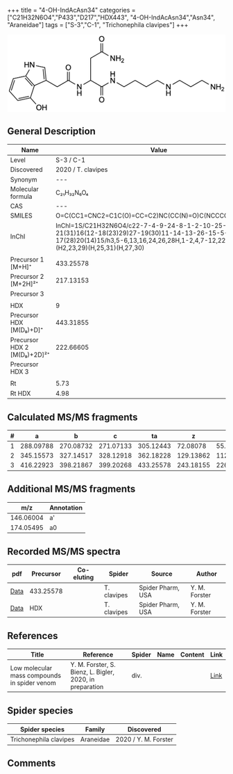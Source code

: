 +++
title = "4-OH-IndAcAsn34"
categories = ["C21H32N6O4","P433","D217","HDX443",
"4-OH-IndAcAsn34","Asn34",
"Araneidae"]
tags = ["S-3","C-1",
"Trichonephila clavipes"]
+++

![](/img/4-OH-IndAcAsn34.png)

## General Description

| Name                       | Value              |
|----------------------------|--------------------|
| Level                      | S-3 / C-1          |
| Discovered                 | 2020 / T. clavipes |
| Synonym                    | ---                |
| Molecular formula          | C₂₁H₃₂N₆O₄                   |
| CAS                        | ---                |
| SMILES | O=C(CC1=CNC2=C1C(O)=CC=C2)NC(CC(N)=O)C(NCCCCNCCCN)=O  |
| InChI  | InChI=1S/C21H32N6O4/c22-7-4-9-24-8-1-2-10-25-21(31)16(12-18(23)29)27-19(30)11-14-13-26-15-5-3-6-17(28)20(14)15/h3,5-6,13,16,24,26,28H,1-2,4,7-12,22H2,(H2,23,29)(H,25,31)(H,27,30)  |
|                            |                    |
| Precursor 1 [M+H]⁺         | 433.25578                   |
| Precursor 2 [M+2H]²⁺       | 217.13153                   |
| Precursor 3                |                    |
|                            |                    |
| HDX                        | 9                   |
| Precursor HDX   [M(D₉)+D]⁺   | 443.31855                   |
| Precursor HDX 2 [M(D₉)+2D]²⁺ | 222.66605                   |
| Precursor HDX 3            |                    |
|                            |                    |
| Rt                         | 5.73                   |
| Rt HDX                     | 4.98                   |

## Calculated MS/MS fragments

| # | a         | b         | c         | ta        | z         | y         | tz        |
|---|-----------|-----------|-----------|-----------|-----------|-----------|-----------|
| 1 | 288.09788 | 270.08732 | 271.07133 | 305.12443 | 72.08078 | 55.05423 | 89.10732 |
| 2 | 345.15573 | 327.14517 | 328.12918 | 362.18228 | 129.13862 | 112.11208 | 146.16517 |
| 3 | 416.22923 | 398.21867 | 399.20268 | 433.25578 | 243.18155 | 226.15500 | 260.20810 |

## Additional MS/MS fragments

| m/z | Annotation |
|-----|------------|
| 146.06004    | a'   |
| 174.05495    | a0   |

## Recorded MS/MS spectra

| pdf                                             | Precursor | Co-eluting | Spider      | Source                       | Author        |
|-------------------------------------------------|-----------|------------|-------------|------------------------------|---------------|
| [Data](/pdf/N-clavipes/433_4-OH-IndAcAsn34_Nc.pdf) | 433.25578 |           | T. clavipes| Spider Pharm, USA | Y. M. Forster |
| [Data](/pdf/N-clavipes/433_4-OH-IndAcAsn34_Nc_HDX.pdf) | HDX |           | T. clavipes| Spider Pharm, USA | Y. M. Forster |


## References

| Title | Reference | Spider | Name | Content | Link |
|-------|-----------|--------|------|---------|------|
| Low molecular mass compounds in spider venom      | Y. M. Forster, S. Bienz, L. Bigler, 2020, in preparation          | div.       |   |   | [Link](unknown) |

## Spider species

| Spider species     | Family     | Discovered           |
|--------------------|------------|----------------------|
| Trichonephila clavipes | Araneidae | 2020 / Y. M. Forster |


## Comments